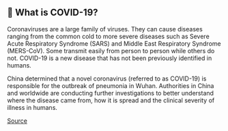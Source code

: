 ## 👀 What is COVID-19?

Coronaviruses are a large family of viruses. They can cause diseases ranging from the common cold to more severe diseases such as Severe Acute Respiratory Syndrome (SARS) and Middle East Respiratory Syndrome (MERS-CoV). Some transmit easily from person to person while others do not. COVID-19 is a new disease that has not been previously identified in humans.

China determined that a novel coronavirus (referred to as COVID-19) is responsible for the outbreak of pneumonia in Wuhan. Authorities in China and worldwide are conducting further investigations to better understand where the disease came from, how it is spread and the clinical severity of illness in humans.

[Source](https://www.canada.ca/en/public-health/services/diseases/2019-novel-coronavirus-infection/frequently-asked-questions.html)

